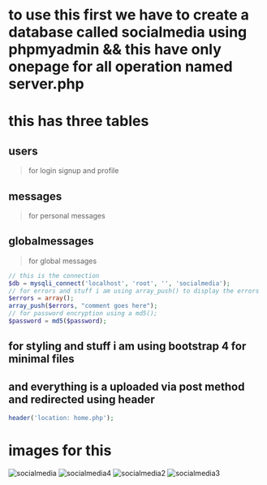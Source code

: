 # to use this first we have to create a database called socialmedia using phpmyadmin && this have only onepage for all operation named server.php
# this has three tables 
## users
>for login signup and profile 
## messages
>for personal messages
## globalmessages
>for global messages
```php
// this is the connection
$db = mysqli_connect('localhost', 'root', '', 'socialmedia');
// for errors and stuff i am using array_push() to display the errors
$errors = array();
array_push($errors, "comment goes here");
// for password encryption using a md5(); 
$password = md5($password);
```
## for styling and stuff i am using bootstrap 4 for minimal files
## and everything is a uploaded via post method and redirected using header
```php
header('location: home.php');
```
# images for this
![socialmedia](https://user-images.githubusercontent.com/62329524/104124247-b0449480-5347-11eb-8f7a-66e5c5409020.png)
![socialmedia4](https://user-images.githubusercontent.com/62329524/104124250-b2a6ee80-5347-11eb-9b91-d1fe83b0233d.png)
![socialmedia2](https://user-images.githubusercontent.com/62329524/104123593-fd266c00-5343-11eb-8193-188b53286d5b.png)
![socialmedia3](https://user-images.githubusercontent.com/62329524/104123582-e97b0580-5343-11eb-9e56-e9a3d33288f9.png)
